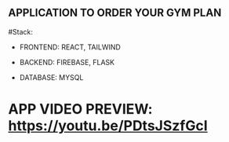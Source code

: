 ## APPLICATION TO ORDER YOUR GYM PLAN 
#Stack:
- FRONTEND: REACT, TAILWIND

- BACKEND: FIREBASE, FLASK 

- DATABASE: MYSQL

# APP VIDEO PREVIEW: https://youtu.be/PDtsJSzfGcI

